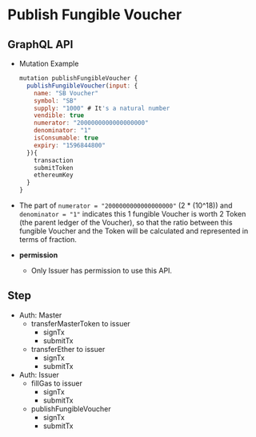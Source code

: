 
# Publish Fungible Voucher

## GraphQL API

- Mutation Example
  ```javascript
  mutation publishFungibleVoucher {
    publishFungibleVoucher(input: {
      name: "SB Voucher"
      symbol: "SB"
      supply: "1000" # It's a natural number
      vendible: true
      numerator: "2000000000000000000"
      denominator: "1"
      isConsumable: true
      expiry: "1596844800"
    }){
      transaction
      submitToken
      ethereumKey
    }
  }
  ```

- The part of `numerator = "2000000000000000000"` (2 * (10^18)) and `denominator = "1"` indicates this 1 fungible Voucher is worth 2 Token (the parent ledger of the Voucher), so that the ratio between this fungible Voucher and the Token will be calculated and represented in terms of fraction.


- **permission**
  - Only Issuer has permission to use this API.


## Step

  - Auth: Master
    - transferMasterToken to issuer
      - signTx
      - submitTx
    - transferEther to issuer
      - signTx
      - submitTx
  - Auth: Issuer
    - fillGas to issuer
      - signTx
      - submitTx
    - publishFungibleVoucher
      - signTx
      - submitTx
